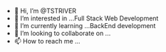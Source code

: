 - 👋 Hi, I’m @TSTRIVER
- 👀 I’m interested in ...Full Stack Web Development
- 🌱 I’m currently learning ...BackEnd development
- 💞️ I’m looking to collaborate on ...
- 📫 How to reach me ...

<!---
TSTRIVER/TSTRIVER is a ✨ special ✨ repository because its `README.md` (this file) appears on your GitHub profile.
You can click the Preview link to take a look at your changes.
--->

